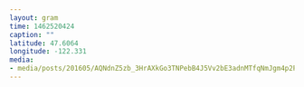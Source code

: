 ```yaml
---
layout: gram
time: 1462520424
caption: ""
latitude: 47.6064
longitude: -122.331
media:
- media/posts/201605/AQNdnZ5zb_3HrAXkGo3TNPebB4J5Vv2bE3adnMTfqNmJgm4p2PiH95IbMGmlDdN2pFh4D7mbuYE4fPoXQw66iF8etCToj2er5RnZrQ_17847256870096111.mp4
---
```

